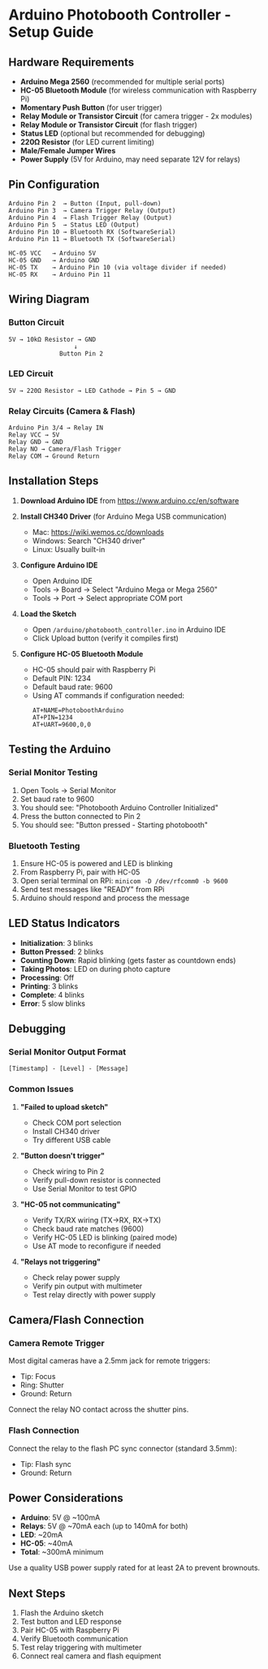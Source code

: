 # Arduino Photobooth Controller - Setup Guide

## Hardware Requirements

- **Arduino Mega 2560** (recommended for multiple serial ports)
- **HC-05 Bluetooth Module** (for wireless communication with Raspberry Pi)
- **Momentary Push Button** (for user trigger)
- **Relay Module or Transistor Circuit** (for camera trigger - 2x modules)
- **Relay Module or Transistor Circuit** (for flash trigger)
- **Status LED** (optional but recommended for debugging)
- **220Ω Resistor** (for LED current limiting)
- **Male/Female Jumper Wires**
- **Power Supply** (5V for Arduino, may need separate 12V for relays)

## Pin Configuration

```
Arduino Pin 2  → Button (Input, pull-down)
Arduino Pin 3  → Camera Trigger Relay (Output)
Arduino Pin 4  → Flash Trigger Relay (Output)
Arduino Pin 5  → Status LED (Output)
Arduino Pin 10 → Bluetooth RX (SoftwareSerial)
Arduino Pin 11 → Bluetooth TX (SoftwareSerial)

HC-05 VCC   → Arduino 5V
HC-05 GND   → Arduino GND
HC-05 TX    → Arduino Pin 10 (via voltage divider if needed)
HC-05 RX    → Arduino Pin 11
```

## Wiring Diagram

### Button Circuit
```
5V → 10kΩ Resistor → GND
                  ↓
              Button Pin 2
```

### LED Circuit
```
5V → 220Ω Resistor → LED Cathode → Pin 5 → GND
```

### Relay Circuits (Camera & Flash)
```
Arduino Pin 3/4 → Relay IN
Relay VCC → 5V
Relay GND → GND
Relay NO → Camera/Flash Trigger
Relay COM → Ground Return
```

## Installation Steps

1. **Download Arduino IDE** from https://www.arduino.cc/en/software

2. **Install CH340 Driver** (for Arduino Mega USB communication)
   - Mac: https://wiki.wemos.cc/downloads
   - Windows: Search "CH340 driver"
   - Linux: Usually built-in

3. **Configure Arduino IDE**
   - Open Arduino IDE
   - Tools → Board → Select "Arduino Mega or Mega 2560"
   - Tools → Port → Select appropriate COM port

4. **Load the Sketch**
   - Open `/arduino/photobooth_controller.ino` in Arduino IDE
   - Click Upload button (verify it compiles first)

5. **Configure HC-05 Bluetooth Module**
   - HC-05 should pair with Raspberry Pi
   - Default PIN: 1234
   - Default baud rate: 9600
   - Using AT commands if configuration needed:
     ```
     AT+NAME=PhotoboothArduino
     AT+PIN=1234
     AT+UART=9600,0,0
     ```

## Testing the Arduino

### Serial Monitor Testing
1. Open Tools → Serial Monitor
2. Set baud rate to 9600
3. You should see: "Photobooth Arduino Controller Initialized"
4. Press the button connected to Pin 2
5. You should see: "Button pressed - Starting photobooth"

### Bluetooth Testing
1. Ensure HC-05 is powered and LED is blinking
2. From Raspberry Pi, pair with HC-05
3. Open serial terminal on RPi: `minicom -D /dev/rfcomm0 -b 9600`
4. Send test messages like "READY" from RPi
5. Arduino should respond and process the message

## LED Status Indicators

- **Initialization**: 3 blinks
- **Button Pressed**: 2 blinks
- **Counting Down**: Rapid blinking (gets faster as countdown ends)
- **Taking Photos**: LED on during photo capture
- **Processing**: Off
- **Printing**: 3 blinks
- **Complete**: 4 blinks
- **Error**: 5 slow blinks

## Debugging

### Serial Monitor Output Format
```
[Timestamp] - [Level] - [Message]
```

### Common Issues

1. **"Failed to upload sketch"**
   - Check COM port selection
   - Install CH340 driver
   - Try different USB cable

2. **"Button doesn't trigger"**
   - Check wiring to Pin 2
   - Verify pull-down resistor is connected
   - Use Serial Monitor to test GPIO

3. **"HC-05 not communicating"**
   - Verify TX/RX wiring (TX→RX, RX→TX)
   - Check baud rate matches (9600)
   - Verify HC-05 LED is blinking (paired mode)
   - Use AT mode to reconfigure if needed

4. **"Relays not triggering"**
   - Check relay power supply
   - Verify pin output with multimeter
   - Test relay directly with power supply

## Camera/Flash Connection

### Camera Remote Trigger
Most digital cameras have a 2.5mm jack for remote triggers:
- Tip: Focus
- Ring: Shutter
- Ground: Return

Connect the relay NO contact across the shutter pins.

### Flash Connection
Connect the relay to the flash PC sync connector (standard 3.5mm):
- Tip: Flash sync
- Ground: Return

## Power Considerations

- **Arduino**: 5V @ ~100mA
- **Relays**: 5V @ ~70mA each (up to 140mA for both)
- **LED**: ~20mA
- **HC-05**: ~40mA
- **Total**: ~300mA minimum

Use a quality USB power supply rated for at least 2A to prevent brownouts.

## Next Steps

1. Flash the Arduino sketch
2. Test button and LED response
3. Pair HC-05 with Raspberry Pi
4. Verify Bluetooth communication
5. Test relay triggering with multimeter
6. Connect real camera and flash equipment
